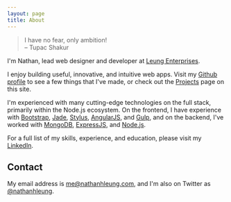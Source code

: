 ```yaml
---
layout: page
title: About
---
```

> I have no fear, only ambition!<br>
> &ndash; Tupac Shakur

I'm Nathan, lead web designer and developer at <a href="https://www.leungenterprises.com" target="_blank">Leung Enterprises</a>.

I enjoy building useful, innovative, and intuitive web apps.  Visit my <a href="http://github.com/nathanhleung" target="_blank">Github profile</a> to see a few things that I've made, or check out the <a href="/projects/" target="_blank">Projects</a> page on this site.

I'm experienced with many cutting-edge technologies on the full stack, primarily within the Node.js ecosystem.  On the frontend, I have experience with <a href="http://getbootstrap.com" target="_blank">Bootstrap</a>, <a href="http://jade-lang.com" target="_blank">Jade</a>, <a href="https://learnboost.github.io/stylus/" target="_blank">Stylus</a>, <a href="http://angularjs.org" target="_blank">AngularJS</a>, and <a href="http://gulpjs.com" target="_blank">Gulp</a>, and on the backend, I've worked with <a href="http://mongodb.org" target="_blank">MongoDB</a>, <a href="http://expressjs.com" target="_blank">ExpressJS</a>, and <a href="http://nodejs.org" target="_blank">Node.js</a>.

For a full list of my skills, experience, and education, please visit my <a href="https://www.linkedin.com/in/nathanhleung" target="_blank">LinkedIn</a>.

## Contact
My email address is [me@nathanhleung.com](mailto:me@nathanhleung.com), and I'm also on Twitter as <a href="https://twitter.com/nathanhleung" target="_blank">@nathanhleung</a>.
